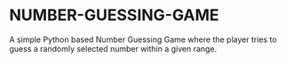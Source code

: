 # NUMBER-GUESSING-GAME
A simple Python based Number Guessing Game where the player tries to guess a randomly selected number within a given range. 

